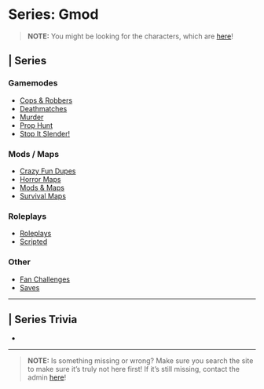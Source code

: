 # Series: Gmod

> **NOTE:** You might be looking for the characters, which are [here](../chapter_5.md)!

## | Series

### Gamemodes
- [Cops & Robbers](6.Series/Gmod/Cops_And_Robbers.md)
- [Deathmatches](6.Series/Gmod/Deathmatches.md)
- [Murder](6.Series/Gmod/Murder.md)
- [Prop Hunt](6.Series/Gmod/Prop_Hunt.md)
- [Stop It Slender!](6.Series/Gmod/Stop_It_Slender.md)

### Mods / Maps
- [Crazy Fun Dupes](6.Series/Gmod/Crazy_Fun_Dupes.md)
- [Horror Maps](6.Series/Gmod/Horror_Maps.md)
- [Mods & Maps](6.Series/Gmod/Mods_And_Maps.md)
- [Survival Maps](6.Series/Gmod/Survival_Maps.md)

### Roleplays
- [Roleplays](6.Series/Gmod/Roleplays.md)
- [Scripted](6.Series/Gmod/Scripted.md)

### Other
- [Fan Challenges](6.Series/Gmod/Fan_Challenges.md)
- [Saves](6.Series/Gmod/Saves.md)

----

## | Series Trivia
- 

----
 
> **NOTE:** Is something missing or wrong? Make sure you search the site to make sure it’s truly not here first! If it’s still missing, contact the admin [here](../chapter_2.md)!